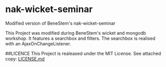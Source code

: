 # nak-wicket-seminar
Modified version of BeneStem's nak-wicket-seminar

This Project was modified during BeneStem's wicket and mongodb workshop.
It features a searchbox and filters. 
The searchbox is realised with an AjaxOnChangeListener.

##LICENCE
This Project is realeased under the MIT License. See attached copy: <a href="LICENCE.md">LICENSE.md</a>